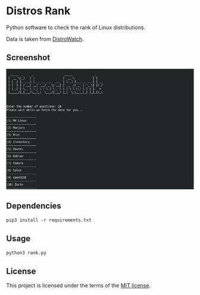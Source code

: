 # Distros Rank

Python software to check the rank of Linux distributions.

Data is taken from [DistroWatch](https://distrowatch.com/).

## Screenshot

<img src="screenshot/distros-rank.png" alt="">

## Dependencies

```
pip3 install -r requirements.txt
```

## Usage

```
python3 rank.py
```

## License

This project is licensed under the terms of the [MIT license](LICENSE).

